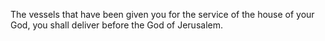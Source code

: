 The vessels that have been given you for the service of the house of your God, you shall deliver before the God of Jerusalem.
